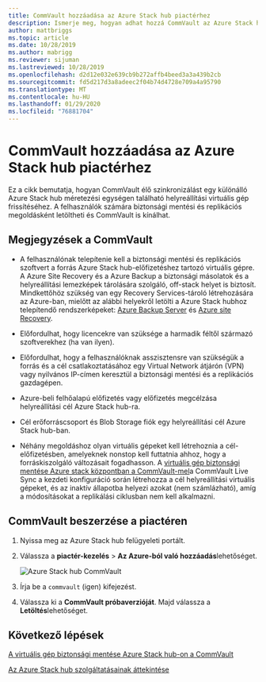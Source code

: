 ```yaml
---
title: CommVault hozzáadása az Azure Stack hub piactérhez
description: Ismerje meg, hogyan adhat hozzá CommVault az Azure Stack hub Marketplace-hez.
author: mattbriggs
ms.topic: article
ms.date: 10/28/2019
ms.author: mabrigg
ms.reviewer: sijuman
ms.lastreviewed: 10/28/2019
ms.openlocfilehash: d2d12e032e639cb9b272affb4beed3a3a439b2cb
ms.sourcegitcommit: fd5d217d3a8adeec2f04b74d4728e709a4a95790
ms.translationtype: MT
ms.contentlocale: hu-HU
ms.lasthandoff: 01/29/2020
ms.locfileid: "76881704"
---
```

# <a name="add-commvault-to-the-azure-stack-hub-marketplace"></a>CommVault hozzáadása az Azure Stack hub piactérhez

Ez a cikk bemutatja, hogyan CommVault élő szinkronizálást egy különálló Azure Stack hub méretezési egységen található helyreállítási virtuális gép frissítéséhez. A felhasználók számára biztonsági mentési és replikációs megoldásként letöltheti és CommVault is kínálhat. 

## <a name="notes-for-commvault"></a>Megjegyzések a CommVault

- A felhasználónak telepítenie kell a biztonsági mentési és replikációs szoftvert a forrás Azure Stack hub-előfizetéshez tartozó virtuális gépre. A Azure Site Recovery és a Azure Backup a biztonsági másolatok és a helyreállítási lemezképek tárolására szolgáló, off-stack helyet is biztosít. Mindkettőhöz szükség van egy Recovery Services-tároló létrehozására az Azure-ban, mielőtt az alábbi helyekről letölti a Azure Stack hubhoz telepítendő rendszerképeket: [Azure Backup Server](https://go.microsoft.com/fwLink/?LinkId=626082&clcid=0x0409) és [Azure site Recovery](https://aka.ms/unifiedinstaller_eus).  
    
- Előfordulhat, hogy licencekre van szüksége a harmadik féltől származó szoftverekhez (ha van ilyen).
- Előfordulhat, hogy a felhasználóknak asszisztensre van szükségük a forrás és a cél csatlakoztatásához egy Virtual Network átjárón (VPN) vagy nyilvános IP-címen keresztül a biztonsági mentési és a replikációs gazdagépen.
- Azure-beli felhőalapú előfizetés vagy előfizetés megcélzása helyreállítási cél Azure Stack hub-ra.
- Cél erőforráscsoport és Blob Storage fiók egy helyreállítási cél Azure Stack hub-ban.
- Néhány megoldáshoz olyan virtuális gépeket kell létrehoznia a cél-előfizetésben, amelyeknek nonstop kell futtatnia ahhoz, hogy a forráskiszolgáló változásait fogadhasson. A [virtuális gép biztonsági mentése Azure stack központban a CommVault-mel](../user/azure-stack-network-howto-backup-commvault.md)a CommVault Live Sync a kezdeti konfiguráció során létrehozza a cél helyreállítási virtuális gépeket, és az inaktív állapotba helyezi azokat (nem számlázható), amíg a módosításokat a replikálási ciklusban nem kell alkalmazni.


## <a name="get-commvault-for-your-marketplace"></a>CommVault beszerzése a piactéren

1. Nyissa meg az Azure Stack hub felügyeleti portált.
2. Válassza a **piactér-kezelés** > **Az Azure-ból való hozzáadás**lehetőséget.

    ![Azure Stack hub CommVault](./media/azure-stack-network-offer-backup-commvault/get-commvault-for-marketplace.png)

3. Írja be a `commvault` (igen) kifejezést.
4. Válassza ki a **CommVault próbaverzióját**. Majd válassza a **Letöltés**lehetőséget.


## <a name="next-steps"></a>Következő lépések

[A virtuális gép biztonsági mentése Azure Stack hub-on a CommVault](../user/azure-stack-network-howto-backup-commvault.md)

[Az Azure Stack hub szolgáltatásainak áttekintése](service-plan-offer-subscription-overview.md)
